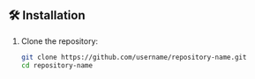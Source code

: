 ## 🛠️ Installation  

1. Clone the repository:  
   ```bash
   git clone https://github.com/username/repository-name.git
   cd repository-name
